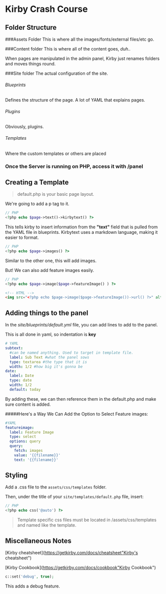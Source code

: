 # Kirby Crash Course

## Folder Structure
###Assets Folder
This is where all the images/fonts/external files/etc go.

###Content folder
This is where all of the content goes, _duh.._

When pages are manipulated in the admin panel, Kirby just renames folders and moves things round.

###Site folder
The actual configuration of the site.

###### Blueprints
Defines the structure of the page. A lot of YAML that explains pages.

###### Plugins
Obviously, plugins.

###### Templates
Where the custom templates or others are placed


### Once the Server is running on PHP, access it with /panel

## Creating a Template

>default.php is your basic page layout.

We're going to add a p tag to it.

```php
// PHP
<?php echo $page->text()->kirbytext() ?>
```

This tells kirby to insert information from the **"text"** field that is pulled from the YAML file in blueprints. Kirbytext uses a markdown language, making it easier to format.

```php
// PHP
<?php echo $page->images() ?>
```

Similar to the other one, this will add images.

But! We can also add feature images easily.

```php
// PHP
<?php echo $page->image($page->featureImage() ) ?>
```

```html
<!-- HTML -->
<img src="<?php echo $page->image($page->featureImage())->url() ?>" alt="a feature image" />
```

## Adding things to the panel
In the _site/blueprints/default.yml_ file, you can add lines to add to the panel.

This is all done in yaml, so indentation is **key**

```yaml
# YAML
subtext:
  #can be named anything. Used to target in template file.
  label: Sub Text #what the panel sows
  type: textarea #the type that it is
  width: 1/2 #how big it's gonna be
date:
  label: Date
  type: date
  width: 1/2
  default: today
```

By adding these, we can then reference them in the default.php and make sure content is added.

#####Here's a Way We Can Add the Option to Select Feature images:

```yaml
#YAML
featureimage:
  label: Feature Image
  type: select
  options: query
  query:
    fetch: images
    value: '{{filename}}'
    text: '{{filename}}'
```

## Styling
Add a .css file to the `assets/css/templates` folder.

Then, under the title of your `site/templates/default.php` file, insert:

```php
// PHP
<?php echo css('@auto') ?>
```
>Template specific css files must be located in /assets/css/templates and named like the template.



## Miscellaneous Notes

[Kirby cheatsheet](https://getkirby.com/docs/cheatsheet"Kirby's cheatsheet")

[Kirby Cookbook](https://getkirby.com/docs/cookbook"Kirby Cookbook")

```php
c::set('debug', true);
```

This adds a debug feature.
